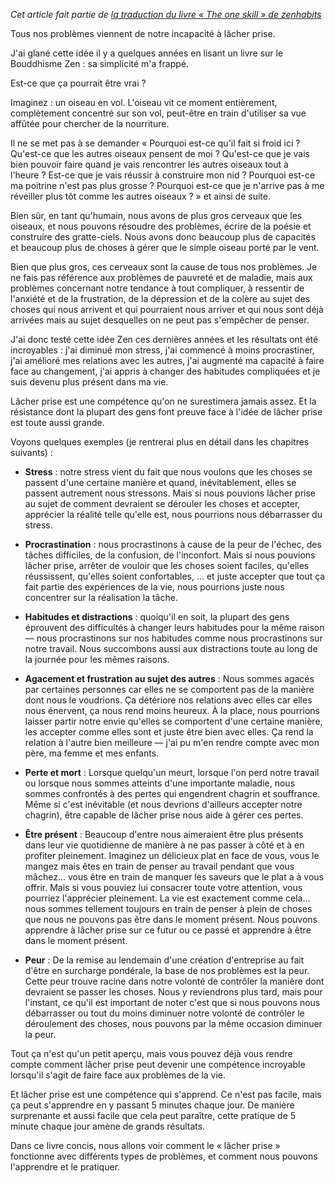 <!-- 
.. title: Pourquoi lâcher prise
.. slug: pourquoi-lacher-prise
.. date: 2014-09-30 23:22:57+02:00
.. tags: Zen habits, L'unique compétence
.. category: 
.. link: 
.. description: 
.. type: text
-->

_Cet article fait partie de [la traduction du livre « The one skill » de zenhabits](/blog/traduction-du-livre-the-one-skill-de-zenhabits/)_

Tous nos problèmes viennent de notre incapacité à lâcher prise.

J'ai glané cette idée il y a quelques années en lisant un livre sur le Bouddhisme Zen : sa simplicité m'a frappé.

Est-ce que ça pourrait être vrai ?

Imaginez : un oiseau en vol. L'oiseau vit ce moment entièrement, complètement concentré sur son vol, peut-être en train d'utiliser sa vue affûtée pour chercher de la nourriture.

Il ne se met pas à se demander « Pourquoi est-ce qu'il fait si froid ici ? Qu'est-ce que les autres oiseaux pensent de moi ? Qu'est-ce que je vais bien pouvoir faire quand je vais rencontrer les autres oiseaux tout à l'heure ? Est-ce que je vais réussir à construire mon nid ? Pourquoi est-ce ma poitrine n'est pas plus grosse ? Pourquoi est-ce que je n'arrive pas à me réveiller plus tôt comme les autres oiseaux ? » et ainsi de suite.

Bien sûr, en tant qu'humain, nous avons de plus gros cerveaux que les oiseaux, et nous pouvons résoudre des problèmes, écrire de la poésie et construire des gratte-ciels. Nous avons donc beaucoup plus de capacités et beaucoup plus de choses à gérer que le simple oiseau porté par le vent.

Bien que plus gros, ces cerveaux sont la cause de tous nos problèmes. Je ne fais pas référence aux problèmes de pauvreté et de maladie, mais aux problèmes concernant notre tendance à tout compliquer, à ressentir de l'anxiété et de la frustration, de la dépression et de la colère au sujet des choses qui nous arrivent et qui pourraient nous arriver et qui nous sont déjà arrivées mais au sujet desquelles on ne peut pas s'empêcher de penser.

J'ai donc testé cette idée Zen ces dernières années et les résultats ont été incroyables : j'ai diminué mon stress, j'ai commencé à moins procrastiner, j'ai amélioré mes relations avec les autres, j'ai augmenté ma capacité à faire face au changement, j'ai appris à changer des habitudes compliquées et je suis devenu plus présent dans ma vie.

Lâcher prise est une compétence qu'on ne surestimera jamais assez. Et la résistance dont la plupart des gens font preuve face à l'idée de lâcher prise est toute aussi grande.

Voyons quelques exemples (je rentrerai plus en détail dans les chapitres suivants) :

- __Stress__ : notre stress vient du fait que nous voulons que les choses se passent d'une certaine manière et quand, inévitablement, elles se passent autrement nous stressons. Mais si nous pouvions lâcher prise au sujet de comment devraient se dérouler les choses et accepter, apprécier la réalité telle qu'elle est, nous pourrions nous débarrasser du stress.

- __Procrastination__ : nous procrastinons à cause de la peur de l'échec, des tâches difficiles, de la confusion, de l'inconfort. Mais si nous pouvions lâcher prise, arrêter de vouloir que les choses soient faciles, qu'elles réussissent, qu'elles soient confortables, … et juste accepter que tout ça fait partie des expériences de la vie, nous pourrions juste nous concentrer sur la réalisation la tâche.

- __Habitudes et distractions__ : quoiqu'il en soit, la plupart des gens éprouvent des difficultés à changer leurs habitudes pour la même raison — nous procrastinons sur nos habitudes comme nous procrastinons sur notre travail. Nous succombons aussi aux distractions toute au long de la journée pour les mêmes raisons.

- __Agacement et frustration au sujet des autres__ : Nous sommes agacés par certaines personnes car elles ne se comportent pas de la manière dont nous le voudrions. Ça détériore nos relations avec elles car elles nous énervent, ça nous rend moins heureux. À la place, nous pourrions laisser partir notre envie qu'elles se comportent d'une certaine manière, les accepter comme elles sont et juste être bien avec elles. Ça rend la relation à l'autre bien meilleure — j'ai pu m'en rendre compte avec mon père, ma femme et mes enfants.

- __Perte et mort__ : Lorsque quelqu'un meurt, lorsque l'on perd notre travail ou lorsque nous sommes atteints d'une importante maladie, nous sommes confrontés à des pertes qui engendrent chagrin et souffrance. Même si c'est inévitable (et nous devrions d'ailleurs accepter notre chagrin), être capable de lâcher prise nous aide à gérer ces pertes.

- __Être présent__ : Beaucoup d'entre nous aimeraient être plus présents dans leur vie quotidienne de manière à ne pas passer à côté et à en profiter pleinement. Imaginez un délicieux plat en face de vous, vous le mangez mais êtes en train de penser au travail pendant que vous mâchez… vous être en train de manquer les saveurs que le plat a à vous offrir. Mais si vous pouviez lui consacrer toute votre attention, vous pourriez l'apprécier pleinement. La vie est exactement comme cela… nous sommes tellement toujours en train de penser à plein de choses que nous ne pouvons pas être dans le moment présent. Nous pouvons apprendre à lâcher prise sur ce futur ou ce passé et apprendre à être dans le moment présent.

- __Peur__ : De la remise au lendemain d'une création d'entreprise au fait d'être en surcharge pondérale, la base de nos problèmes est la peur. Cette peur trouve racine dans notre volonté de contrôler la manière dont devraient se passer les choses. Nous y reviendrons plus tard, mais pour l'instant, ce qu'il est important de noter c'est que si nous pouvons nous débarrasser ou tout du moins diminuer notre volonté de contrôler le déroulement des choses, nous pouvons par la même occasion diminuer la peur.

Tout ça n'est qu'un petit aperçu, mais vous pouvez déjà vous rendre compte comment lâcher prise peut devenir une compétence incroyable lorsqu'il s'agit de faire face aux problèmes de la vie.

Et lâcher prise est une compétence qui s'apprend. Ce n'est pas facile, mais ça peut s'apprendre en y passant 5 minutes chaque jour. De manière surprenante et aussi facile que cela peut paraître, cette pratique de 5 minute chaque jour amène de grands résultats.

Dans ce livre concis, nous allons voir comment le « lâcher prise » fonctionne avec différents types de problèmes, et comment nous pouvons l'apprendre et le pratiquer.

